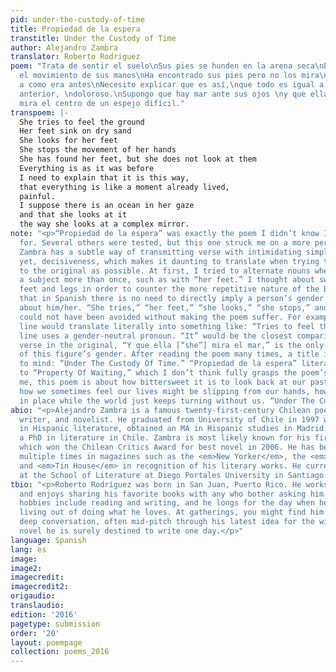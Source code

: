 ```yaml
---
pid: under-the-custody-of-time
title: Propiedad de la espera
transtitle: Under the Custody of Time
author: Alejandro Zambra
translator: Roberto Rodriguez
poem: "Trata de sentir el suelo\nSus pies se hunden en la arena seca\nBusca sus pies\nDetiene
  el movimiento de sus manos\nHa encontrado sus pies pero no los mira\nTodo es igual
  a como era antes\nNecesito explicar que es así,\nque todo es igual a un momento
  anterior, \ndoloroso.\nSupongo que hay mar ante sus ojos \ny que ella mira el mar\ncomo
  mira el centro de un espejo difícil."
transpoem: |-
  She tries to feel the ground
  Her feet sink on dry sand
  She looks for her feet
  She stops the movement of her hands
  She has found her feet, but she does not look at them
  Everything is as it was before
  I need to explain that it is this way,
  that everything is like a moment already lived,
  painful.
  I suppose there is an ocean in her gaze
  and that she looks at it
  the way she looks at a complex mirror.
note: "<p>“Propiedad de la espera” was exactly the poem I didn’t know I was looking
  for. Several others were tested, but this one struck me on a more personal level.
  Zambra has a subtle way of transmitting verse with intimidating simplicity, or better
  yet, decisiveness, which makes it daunting to translate when trying to stay as faithful
  to the original as possible. At first, I tried to alternate nouns when talking about
  a subject more than once, such as with “her feet.” I thought about switching between
  feet and legs in order to counter the more repetitive nature of the English, considering
  that in Spanish there is no need to directly imply a person’s gender when talking
  about him/her. “She tries,” “her feet,” “she looks,” “she stops,” and “she has”
  could not have been avoided without making the poem suffer. For example, the first
  line would translate literally into something like: “Tries to feel the floor.” The
  line uses a gender-neutral pronoun. “It” would be the closest comparison. The penultimate
  verse in the original, “Y que ella [“she”] mira el mar,” is the only indication
  of this figure’s gender. After reading the poem many times, a title instantly came
  to mind: “Under The Custody Of Time.” “Propiedad de la espera” literally translates
  to “Property Of Waiting,” which I don’t think fully grasps the poem’s meaning. To
  me, this poem is about how bittersweet it is to look back at our past, or even about
  how we sometimes feel our lives might be slipping from our hands, how we idly stand
  in place while the world just keeps turning without us. “Under The Custody Of Time</em>…</p>"
abio: "<p>Alejandro Zambra is a famous twenty-first-century Chilean poet, short story
  writer, and novelist. He graduated from University of Chile in 1997 with a degree
  in Hispanic literature, obtained an MA in Hispanic studies in Madrid, and received
  a PhD in literature in Chile. Zambra is most likely known for his first novel, <em>Bonsái</em>,
  which won the Chilean Critics Award for best novel in 2006. He has been featured
  multiple times in magazines such as the <em>New Yorker</em>, the <em>Paris Review</em>,
  and <em>Tin House</em> in recognition of his literary works. He currently teaches
  at the School of Literature at Diego Portales University in Santiago.</p>"
tbio: "<p>Roberto Rodríguez was born in San Juan, Puerto Rico. He works at a bookstore
  and enjoys sharing his favorite books with any who bother asking him. His favorite
  hobbies include reading and writing, and he longs for the day when he can make a
  living out of doing what he loves. At gatherings, you might find him engrossed in
  deep conversation, often mid-pitch through his latest idea for the wildly fantastic
  novel he is surely destined to write one day.</p>"
language: Spanish
lang: es
image:
image2:
imagecredit:
imagecredit2:
origaudio:
translaudio:
edition: '2016'
pagetype: submission
order: '20'
layout: poempage
collection: poems_2016
---
```

